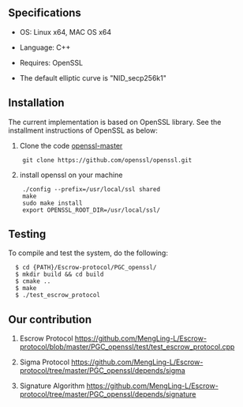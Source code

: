## Specifications

- OS: Linux x64, MAC OS x64

- Language: C++

- Requires: OpenSSL

- The default elliptic curve is "NID_secp256k1"


## Installation

The current implementation is based on OpenSSL library. See the installment instructions of OpenSSL as below:  

1. Clone the code [openssl-master](https://github.com/openssl/openssl.git)

```
    git clone https://github.com/openssl/openssl.git
```

2. install openssl on your machine

```
    ./config --prefix=/usr/local/ssl shared
    make 
    sudo make install
    export OPENSSL_ROOT_DIR=/usr/local/ssl/
```


## Testing


To compile and test the system, do the following: 

```
  $ cd {PATH}/Escrow-protocol/PGC_openssl/
  $ mkdir build && cd build
  $ cmake ..
  $ make
  $ ./test_escrow_protocol
```

## Our contribution

1. Escrow Protocol https://github.com/MengLing-L/Escrow-protocol/blob/master/PGC_openssl/test/test_escrow_protocol.cpp

2. Sigma Protocol https://github.com/MengLing-L/Escrow-protocol/tree/master/PGC_openssl/depends/sigma

3. Signature Algorithm https://github.com/MengLing-L/Escrow-protocol/tree/master/PGC_openssl/depends/signature



